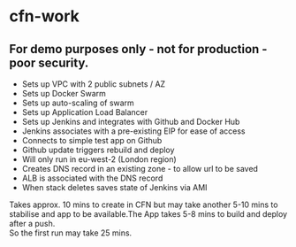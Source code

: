 # cfn-work
## For demo purposes only - not for production - poor security.

* Sets up VPC with 2 public subnets / AZ
* Sets up Docker Swarm
* Sets up auto-scaling of swarm
* Sets up Application Load Balancer
* Sets up Jenkins and integrates with Github and Docker Hub
* Jenkins associates with a pre-existing EIP for ease of access
* Connects to simple test app on Github
* Github update triggers rebuild and deploy
* Will only run in eu-west-2 (London region)
* Creates DNS record in an existing zone - to allow url to be saved
* ALB is associated with the DNS record
* When stack deletes saves state of Jenkins via AMI

Takes approx. 10 mins to create in CFN but may take another 5-10 mins to stabilise
and app to be available.The App takes 5-8 mins to build and deploy after a push.\
So the first run may take 25 mins.

